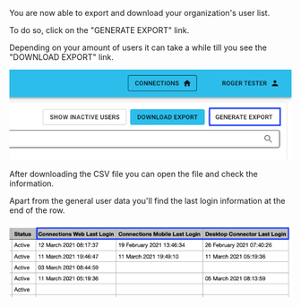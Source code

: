 You are now able to export and download your organization's user list.

To do so, click on the "GENERATE EXPORT" link.

Depending on your amount of users it can take a while till you see the "DOWNLOAD EXPORT" link.

![Last login](/assets/images/screen-shots/admin/generate-download-export.png)

After downloading the CSV file you can open the file and check the information.

Apart from the general user data you'll find the last login information at the end of the row.

![Last login](/assets/images/screen-shots/admin/export-lastlogin.png)